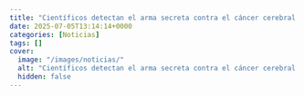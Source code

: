 ```yaml
---
title: "Científicos detectan el arma secreta contra el cáncer cerebral - mejora el diagnóstico y elimina los tumores agresivos"
date: 2025-07-05T13:14:14+0000
categories: [Noticias]
tags: []
cover:
  image: "/images/noticias/"
  alt: "Científicos detectan el arma secreta contra el cáncer cerebral - mejora el diagnóstico y elimina los tumores agresivos"
  hidden: false
---
```



